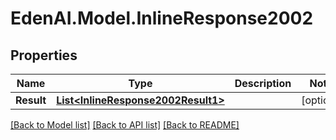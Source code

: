 # EdenAI.Model.InlineResponse2002
## Properties

Name | Type | Description | Notes
------------ | ------------- | ------------- | -------------
**Result** | [**List&lt;InlineResponse2002Result1&gt;**](InlineResponse2002Result1.md) |  | [optional] 

[[Back to Model list]](../README.md#documentation-for-models) [[Back to API list]](../README.md#documentation-for-api-endpoints) [[Back to README]](../README.md)

